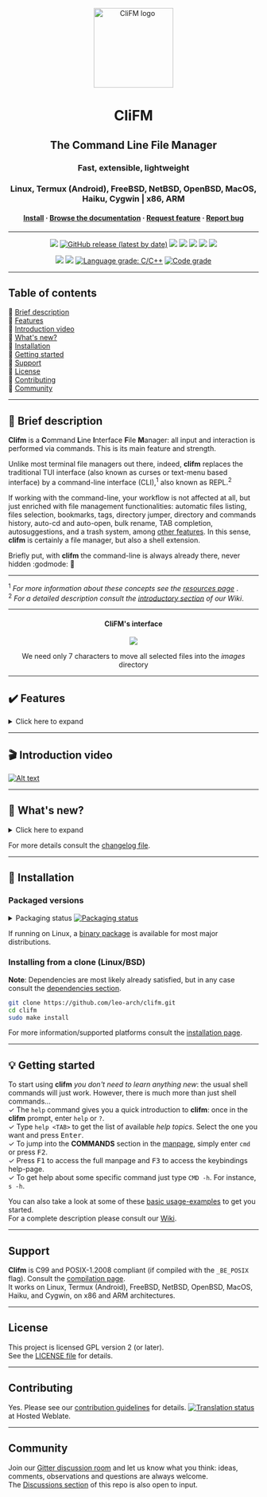 <p align="center">
	<a href="https://github.com/leo-arch/clifm">
		<img src="https://i.postimg.cc/Gm5vxMLp/256x256c.png" alt="CliFM logo" width="160" height="160">
	</a>
</p>
<h1 align="center">CliFM</h1>
<h2 align="center">The Command Line File Manager</h2>
<h3 align="center">Fast, extensible, lightweight</h3>
<h3 align="center">Linux, Termux (Android), FreeBSD, NetBSD, OpenBSD, MacOS, Haiku, Cygwin | x86, ARM</h3>
<h4 align="center"><a
href="https://github.com/leo-arch/clifm/#floppy_disk-installation">Install</a> · <a
href="https://github.com/leo-arch/clifm/wiki">Browse the documentation</a> · <a
href="https://github.com/leo-arch/clifm/blob/master/.github/ISSUE_TEMPLATE/feature-request.md">Request feature</a> · <a
href="https://github.com/leo-arch/clifm/issues">Report bug</a></h4>

---

<p align="center">
<a href="https://github.com/leo-arch/clifm/blob/master/LICENSE"><img src="https://img.shields.io/github/license/leo-arch/clifm?color=red&style=flat"/></a>
<a href="https://github.com/leo-arch/clifm/releases"><img alt="GitHub release (latest by date)" src="https://img.shields.io/github/v/release/leo-arch/clifm"></a>
<a><img src="https://img.shields.io/github/commits-since/leo-arch/clifm/latest"></a>
<a><img src="https://img.shields.io/github/last-commit/leo-arch/clifm/master?color=blue&style=flat"/></a>
<a href="https://en.wikipedia.org/wiki/Privacy-invasive_software"><img src="https://img.shields.io/badge/privacy-✓-green?style=flat"/></a>
<a href="https://gitter.im/leo-arch/clifm"><img src="https://img.shields.io/gitter/room/leo-arch/clifm?style=flat"/></a>
<a href="https://software.opensuse.org//download.html?project=home%3Aarchcrack&package=clifm"><img src="https://img.shields.io/badge/CD-OBS-red?logo=opensuse&logoColor=white"/></a>
</p>

<p align="center">
<a href="https://github.com/leo-arch/clifm/actions/workflows/codeql-analysis.yml"><img src="https://github.com/leo-arch/clifm/actions/workflows/codeql-analysis.yml/badge.svg?branch=master"></a>
<a href="https://www.codacy.com/gh/leo-arch/clifm/dashboard?utm_source=github.com&amp;utm_medium=referral&amp;utm_content=leo-arch/clifm&amp;utm_campaign=Badge_Grade"><img src="https://app.codacy.com/project/badge/Grade/c2c24860fce64d2aa6ca8e1dd0981d6d"/></a>
<a href="https://lgtm.com/projects/g/leo-arch/clifm/context:cpp"><img alt="Language grade: C/C++" src="https://img.shields.io/lgtm/grade/cpp/g/leo-arch/clifm.svg?logo=lgtm&logoWidth=18"/></a>
<a href="https://app.codiga.io/project/30518/dashboard"><img alt="Code grade" src="https://api.codiga.io/project/30518/status/svg"/></a>
<!---
<a href="https://bestpractices.coreinfrastructure.org/projects/4884"><img src="https://bestpractices.coreinfrastructure.org/projects/4884/badge"></a>
-->
</p>

<!---
<a href="https://codecov.io/gh/leo-arch/clifm"><img src="https://codecov.io/gh/leo-arch/clifm/branch/master/graph/badge.svg?token=YC3NIS180Z"/></a>
[![LGTM](https://img.shields.io/lgtm/grade/cpp/g/leo-arch/clifm.svg?logo=lgtm&logoWidth=18)](https://lgtm.com/projects/g/leo-arch/clifm/context:cpp)
-->

---

## Table of contents
🔸 [Brief description](#space_invader-brief-description) \
🔸 [Features](#heavy_check_mark-features) \
🔸 [Introduction video](#clapper-introduction-video) \
🔸 [What's new?](#newspaper-whats-new) \
🔸 [Installation](#floppy_disk-installation) \
🔸 [Getting started](#bulb-getting-started) \
🔸 [Support](#support) \
🔸 [License](#license) \
🔸 [Contributing](#contributing) \
🔸 [Community](#community)

---

## :space_invader: Brief description

**Clifm** is a **C**ommand **L**ine **I**nterface **F**ile **M**anager: all input and interaction is performed via commands. This is its main feature and strength.

Unlike most terminal file managers out there, indeed, **clifm** replaces the traditional TUI interface (also known as curses or text-menu based interface) by a command-line interface (CLI),<sup>1</sup> also known as REPL.<sup>2</sup>

If working with the command-line, your workflow is not affected at all, but just enriched with file management functionalities: automatic files listing, files selection, bookmarks, tags, directory jumper, directory and commands history, auto-cd and auto-open, bulk rename, TAB completion, autosuggestions, and a trash system, among [other features](#features). In this sense, **clifm** is certainly a file manager, but also a shell extension.

Briefly put, with **clifm** the command-line is always already there, never hidden :godmode: :muscle:

---
<sup>1</sup> <i>For more information about these concepts see the [resources page](https://github.com/leo-arch/clifm/wiki/Resources#gui-tui-and-cli) </i>. \
<sup>2</sup> <i>For a detailed description consult the [introductory section](https://github.com/leo-arch/clifm/wiki/Introduction#what-is-clifm) of our Wiki</i>.

---

<h4 align="center">CliFM's interface</h4>
<p align="center"><img src="https://i.postimg.cc/YC77qSLK/interface-1-7-9.png"></p>
<p align="center">We need only 7 characters to move all selected files into the <i>images</i> directory</p>
<!---
<p align="center"><img src="https://i.postimg.cc/BZMv62VP/interface1-7-5.png"></p>
<p align="center"><img src="https://i.postimg.cc/Zqp4sgLK/clifm-interface8.png"></p>
--->

---

## :heavy_check_mark: Features

<details>
<summary>Click here to expand</summary>

Besides common file operations such as copy, move, remove, etc., _clifm_ provides the following features:
- Specific
  - [Really CLI-based](https://github.com/leo-arch/clifm/wiki/Introduction#main-design-and-goals). No GUI nor TUI at all, but just a command-line
  - It can run on the kernel built-in console and even on a SSH or any other remote session
  - Highly compatible with old VT102-only terminal emulators like Rxvt and Rxvt-based ones: even on a terminal with only 8 colors and no Unicode support, **clifm** will just work. [It can run even on an old DEC-VT100 terminal!](https://github.com/leo-arch/clifm/wiki/Extra#clifm-running-on-a-dec-vt100-terminal-1978)
  - [High performance](https://github.com/leo-arch/clifm/wiki/Performance). Incredibly lightweight and fast even on really old hardware
  - [Short (and even one-character) commands](https://github.com/leo-arch/clifm/wiki/Introduction#commands-short-summary)
  - [Entry list numbers (ELN's)](https://github.com/leo-arch/clifm/wiki/Common-Operations) for file names
  - [Extended color codes](https://github.com/leo-arch/clifm/wiki/Customization#colors) for file-types and -extensions
  - [Files counter](https://github.com/leo-arch/clifm/wiki/Introduction#interface) for directories and symlinks to directories
  - Privacy: Zero data collection and no connection to the outside world at all
  - Security: [Secure environment](https://github.com/leo-arch/clifm/wiki/Specifics#security) and [secure commands](https://github.com/leo-arch/clifm/wiki/Specifics#security). See also the [stealth mode section](https://github.com/leo-arch/clifm/wiki/Specifics#stealth-mode)
- Navigation and file operations
  - [Bookmarks](https://github.com/leo-arch/clifm/wiki/Common-Operations#bookmarks)
  - [File tags](https://github.com/leo-arch/clifm/wiki/Common-Operations#tagging-files)
  - [File filters](https://github.com/leo-arch/clifm/wiki/Advanced#files-filters)
  - [Files selection](https://github.com/leo-arch/clifm/wiki/Common-Operations#selection) (supports both glob and regular expressions and works even across multiple instances of the program)
  - [Files search](https://github.com/leo-arch/clifm/wiki/Common-Operations#searching) (supports both glob and regular expressions)
  - [copy(-as), move(-as)](https://github.com/leo-arch/clifm/wiki/Introduction#c-l-e-edit-m-md-r), [interactive rename](https://github.com/leo-arch/clifm/wiki/Introduction#c-l-e-edit-m-md-r), and [open-with](https://github.com/leo-arch/clifm/wiki/Introduction#ow-elnfilename-application) functions
  - [File names cleaner](https://github.com/leo-arch/clifm/wiki/Introduction#bb-bleach-elnfile--n)
  - [Autocommands](https://github.com/leo-arch/clifm/wiki/Specifics#autocommands)
  - [Auto-cd](https://github.com/leo-arch/clifm/wiki/Introduction#acd-autocd-on-off-status), [auto-open](https://github.com/leo-arch/clifm/wiki/Introduction#ao-auto-open-on-off-status), and [autols](https://github.com/leo-arch/clifm/wiki/Common-Operations#navigation)
  - [Directory jumper](https://github.com/leo-arch/clifm/wiki/Specifics#kangaroos-frecency-algorithm), similar to [autojump](https://github.com/wting/autojump), [z.lua](https://github.com/skywind3000/z.lua), and [zoxide](https://github.com/ajeetdsouza/zoxide)
  - [Virtual directories](https://github.com/leo-arch/clifm/wiki/Advanced#virtual-directories)
  - [Fastback function](https://github.com/leo-arch/clifm/wiki/Introduction#fastback-function)
  - [Backdir - Quickly change to a parent directory](https://github.com/leo-arch/clifm/wiki/Introduction#bd-name)
  - [A built-in resource opener](https://github.com/leo-arch/clifm/wiki/Specifics#resource-opener) (supports regular expressions and is able to discern between GUI and non-GUI environments)
  - [A built-in Freedesktop-compliant trash system](https://github.com/leo-arch/clifm/wiki/Common-Operations#trashing-files)
  - [Up to eight workspaces](https://github.com/leo-arch/clifm/wiki/Specifics#workspaces)
  - [Eleven sorting methods](https://github.com/leo-arch/clifm/wiki/Introduction#st-sort-method-rev)
  - [Bulk operations](https://github.com/leo-arch/clifm/wiki/Advanced#bulk-operations): rename, create, remove, and create symbolik links in bulk
  - [Files encryption/decryption (plugin)](https://github.com/leo-arch/clifm/wiki/Advanced#plugins)
  - [Copy files to your smart phone (plugin)](https://github.com/leo-arch/clifm/wiki/Advanced#plugins)
  - [Archiving and compression](https://github.com/leo-arch/clifm/wiki/Advanced#archives) support (including Zstandard and ISO 9660)
  - [Symlinks editor](https://github.com/leo-arch/clifm/wiki/Introduction#c-l-e-edit-m-md-r)
  - [Remote file systems management](https://github.com/leo-arch/clifm/wiki/Introduction#net-name-edit-m-mount-name-u-unmount-name)
  - [Mount/unmount storage devices](https://github.com/leo-arch/clifm/wiki/Introduction#media)
  - [Advanced Copy](https://github.com/leo-arch/clifm/wiki/Advanced#cpmv-with-a-progress-bar) support (just `cp` and `mv` with a nice progress bar)
  - Directory history map to keep in sight previous, current, and next entries in the directory history list
- Shell
  - [Auto-suggestions](https://github.com/leo-arch/clifm/wiki/Specifics#auto-suggestions)
  - [TAB completion](https://github.com/leo-arch/clifm/wiki/Specifics#expansions-completions-and-suggestions), with _fzf_ integration
  - [Syntax highlighting](https://github.com/leo-arch/clifm/wiki/Specifics#syntax-highlighting)
  - [Warning prompt for invalid command names](https://github.com/leo-arch/clifm/wiki/Customization#the-warning-prompt)
  - [Fused parameters for ELN's](https://github.com/leo-arch/clifm/wiki/Introduction#fused-parameters)
  - [Fuzzy completion for file names and paths](https://github.com/leo-arch/clifm/wiki/Specifics#fuzzy-match)
  - [Wildcards expansion via <kbd>TAB</kbd>](https://github.com/leo-arch/clifm/wiki/Introduction#filter-files-with-the-tab-key) (`s *.[ch]<TAB>`)
  - [File types expansion via <kbd>TAB</kbd>](https://github.com/leo-arch/clifm/wiki/Introduction#filter-files-with-the-tab-key) (`=l<TAB>` to list all symlinks in the current dir)
  - Bash-like quoting system
  - Shell commands execution
  - Sequential and conditional commands execution
  - [Directory](https://github.com/leo-arch/clifm/wiki/Introduction#b-back-h-hist-clear-eln) and [commands](https://github.com/leo-arch/clifm/wiki/Introduction/#commands-history) history
  - [Glob and regular expressions](https://github.com/leo-arch/clifm/wiki/Advanced#wildcards-and-regex) (including inverse matching)
  - [Aliases](https://github.com/leo-arch/clifm/wiki/Customization#aliases)
  - [Logs](https://github.com/leo-arch/clifm/wiki/Introduction#log-clear-on-off-status)
  - [Prompt and profile commands](https://github.com/leo-arch/clifm/wiki/Customization#profile-and-prompt-commands) (run commands with each new prompt or at program startup)
- Modes
  - [Stealth mode](https://github.com/leo-arch/clifm/wiki/Specifics#stealth-mode): Leave no trace on the host system. No file is read, no file is written.
  - [Light mode](https://github.com/leo-arch/clifm/wiki/Specifics#light-mode) (just in case it is not fast enough for you)
  - [Resource opener](https://github.com/leo-arch/clifm/wiki/Specifics#using-clifm-as-a-standalone-resource-opener)
  - [Disk usage analyzer mode](https://github.com/leo-arch/clifm/wiki/Specifics#disk-usage-analyzer)
  - [Files lister (ls-mode)](https://github.com/leo-arch/clifm/wiki/Advanced#files-lister-ls-mode)
- Customization
  - [User profiles](https://github.com/leo-arch/clifm/wiki/Specifics#profiles)
  - [Customizable keyboard shortcuts](https://github.com/leo-arch/clifm/wiki/Customization#keybindings)
  - [Theming support](https://github.com/leo-arch/clifm/wiki/Customization#theming) (more than a dozen color schemes)
  - [Prompt customization](https://github.com/leo-arch/clifm/wiki/Customization#the-prompt)
  - [Four customizable keybindings for custom plugins](https://github.com/leo-arch/clifm/wiki/Customization#keybindings)
  - [Compile features in/out](https://github.com/leo-arch/clifm/blob/master/src/README.md#compiling-features-inout)
- Misc
  - [Plugins](https://github.com/leo-arch/clifm/wiki/Advanced#plugins)
  - [File previews](https://github.com/leo-arch/clifm/wiki/Advanced#files-preview) (via _BFG_, a native file previewer, but including support for [Ranger's scope.sh](https://github.com/ranger/ranger/blob/master/ranger/data/scope.sh) and [pistol](https://github.com/doronbehar/pistol) as well)
  - [Icons support](https://github.com/leo-arch/clifm/wiki/Advanced#icons-smirk), including emoji-icons :smirk:
  - [Git integration](https://github.com/leo-arch/clifm/wiki/Advanced#git-integration)
  - [Desktop notifications](https://github.com/leo-arch/clifm/wiki/Specifics#desktop-notifications)
  - Unicode suppport
  - Disk usage
  - [CD on quit](https://github.com/leo-arch/clifm/wiki/Advanced#cd-on-quit) and [file picker](https://github.com/leo-arch/clifm/wiki/Advanced#file-picker) functions
  - [A built-in pager](https://github.com/leo-arch/clifm/wiki/Introduction#pg-pager-on-off-status-num) for files listing
  - Read and list files from [STDIN (standard input)](https://github.com/leo-arch/clifm/wiki/Advanced#standard-input)
<h4 align="center"><br><i>Auto-suggestions in action</i></h4>
<p align="center"><img src="https://i.postimg.cc/1XSKBRh8/suggestions.gif"></a></p>

---
For a detailed explanation of each of these features, follow the corresponding links or consult the [Wiki](https://github.com/leo-arch/clifm/wiki).
</details>

---

## :clapper: Introduction video

[![Alt text](https://img.youtube.com/vi/CJmcisw9F90/0.jpg)](https://www.youtube.com/watch?v=CJmcisw9F90)

<!---
<details>
<summary>Watch me fly!</summary>

<h3 align="center"><br><i>Did I say it's fast?</i></h3>
<p align="center"><a href="https://mega.nz/embed/J8hEkCZZ#fGp0JtcDvFIWKmTc4cOp0iMrWRlbqs99THg8F7EmQWI"><img src="https://i.postimg.cc/CKx6zrvL/vid-thumb.png"></a></p>

Music: "Quad Machine", by [Sonic Mayhem](https://en.wikipedia.org/wiki/Sascha_Dikiciyan) \
**Note**: Icons and files preview depend on third-party software. Consult the [icons](https://github.com/leo-arch/clifm/wiki/Advanced#icons-smirk) and [files preview](https://github.com/leo-arch/clifm/wiki/Advanced#files-preview) sections.

</details>
-->

---

## :newspaper: What's new?
<details>
<summary>Click here to expand</summary>

* `version 1.9 (Sharptooth)`:
  - [Improved fuzzy suggestions/completions for file names and paths](https://github.com/leo-arch/clifm/wiki/Specifics#auto-suggestions)
  - **NEW**: [Automatic expansion for bookmarks, file type, and MIME type filters](https://github.com/leo-arch/clifm/wiki/Advanced#grouping-files-via-automatic-expansion)
  - **NEW**: [Private workspace settings](https://github.com/leo-arch/clifm/wiki/Specifics#workspace-settings)
  - **NEW**: [Run autocommands based on workspaces, and not just on paths](https://github.com/leo-arch/clifm/wiki/Specifics#autocommands)
  - **NEW**: [Run the pager based on the current amount of files](https://github.com/leo-arch/clifm/wiki/Introduction#pg-pager-on-off-status-num)
  - **NEW**: Files counter for directories in long view mode
  - **NEW**: [Filter files by file type](https://github.com/leo-arch/clifm/wiki/Introduction#ft-filter-unset-regexfile-type-char)
  - **NEW**: [Filter files by MIME type](https://github.com/leo-arch/clifm/wiki/Advanced/#quickly-filtering-files-with-the-tab-key)
  - **NEW**: [`pc`, a file permissions editor](https://github.com/leo-arch/clifm/wiki/Introduction#pc-elnfile-)
  - **NEW**: `cd -` works now just like in most shells
  - **NEW**: The [`view` command](https://github.com/leo-arch/clifm/wiki/Introduction#view-edit-app) can now select files via <kbd>TAB</kbd>
  - **NEW**: Launch the [`view` command](https://github.com/leo-arch/clifm/wiki/Introduction#view-edit-app) via <kbd>Alt+-</kbd>
  - **NEW**: Use `--fzfpreview-hidden` to start the preview window hidden (toggle via <kbd>Alt-p</kbd>)
* `version 1.8 (Otis)`:
  - If upgrading from a previous version (optional, but recommended):
    - <kbd>F7</kbd> opens now shotgun's configuration file (instead of the jump database file). Update `keybindings.clifm`: removing the file and restarting is enough. Manually: run `kb edit` and then replace `open-jump-db:\e[18~` by `open-preview:\e[18~`.
    - New specific options to control the files preview window. Add the following options to the `FzfTabOptions` line in your theme file (via the `cs edit` command) or just copy the theme file from the data directory (usually `/usr/local/share/clifm/colors`): `--bind alt-p:toggle-preview,change:top,alt-up:preview-page-up,alt-down:preview-page-down --preview-window=wrap,border-left --color="border:7:dim"`.
  - [`clifmimg` plugin, for image previews](https://github.com/leo-arch/clifm/tree/master/misc/tools/imgprev#image-previews)
  - [`view` command, to preview files in full screen](https://github.com/leo-arch/clifm/wiki/Introduction#view-edit-app)
  - [TAB completion with file previews](https://github.com/leo-arch/clifm/wiki/Specifics#tab-completion-with-file-previews)
  - [Shotgun, a built-in files previewer](https://github.com/leo-arch/clifm/wiki/Advanced#shotgun)
  - Improved Unicode support for the suggestions system
  - Flat-view for the [`fzfsel` plugin](https://github.com/leo-arch/clifm/wiki/Advanced#plugins) via the `-f` option
  - [Improved VT100 compatibility via the `--vt100` switch](https://github.com/leo-arch/clifm/wiki/Extra#clifm-running-on-a-dec-vt100-terminal-1978)
  - [Cygwin support](https://github.com/leo-arch/clifm/wiki/Introduction#small_blue_diamond-d-cygwin)
  - Improved performance/portability of the suggestions system: no more slow/non-portable `CPR`-`CUP` [escape sequences](https://www.xfree86.org/current/ctlseqs.html)! These were replaced by 100% made in-house cursor position calculation plus basic/portable escape sequences: `CUU`, `CUD`, `CUF`, and `CUB`.
* `version 1.7 (Elaine)`:
  - [Configuration files renamed from `.cfm` to `.clifm`](https://github.com/leo-arch/clifm/wiki/Specifics#new-extension-for-configuration-files) (avoid conflict with [ColdFusion](https://en.wikipedia.org/wiki/ColdFusion_Markup_Language) files)
  - <kbd>Ctrl-l</kbd> added for screen refresh
  - `cc` command removed to avoid conflicts with `/bin/cc` (use `colors` instead)
  - `--std-tab-comp` option renamed to `--stdtab` (to match `--fzytab` and `--smenutab` options)
* `version 1.6 (Guybrush)`:
  - ELN's color defaults now to cyan
  - `--no-folders-first` and `--folders-first` options renamed to `--no-dirs-first` and `--dirs-first` respectively. In the same way, the `folders-first` command was renamed to `dirs-first`.
  - `PromptStyle` option renamed as `Notifications` (taking `true` and `false` as values)
* `version 1.5 (Nano)`:
  - `Prompt`, `WarningPromptStr`, `DividingLine`, and `FfzTabOptions` options were moved from the config file to the color scheme file to get a **centralized and single theming file**. However, to keep backwards compatibility, the old location is still recognized. If any of these options is found in the color scheme file, values taken from the main configuration file will be overriden.
  - The [warning prompt](https://github.com/leo-arch/clifm/wiki/Customization#the-warning-prompt) color is set now via escape codes (exactly as the regular prompt). The `wp` color code is used now only for the _input text color_ of the warning prompt.
* `version 1.4 (Alma)`:
  - In order to make _Lira_ more powerful (it can now match entire file names instead of just file extensions) it was necessary to introduce [a little syntax modification](https://github.com/leo-arch/clifm/wiki/Specifics#syntax) in its configuration file.

</details>

For more details consult the [changelog file](https://github.com/leo-arch/clifm/blob/master/CHANGELOG).

---

## :floppy_disk: Installation

### Packaged versions

<details>
<summary>Packaging status <a href="https://repology.org/project/clifm/versions"><img src="https://repology.org/badge/tiny-repos/clifm.svg" alt="Packaging status"></a></summary>
<a href="https://repology.org/project/clifm/versions">
    <img src="https://repology.org/badge/vertical-allrepos/clifm.svg" alt="Packaging status">
</a>
</details>

If running on Linux, a [binary package](https://software.opensuse.org//download.html?project=home%3Aarchcrack&package=clifm) is available for most major distributions.

### Installing from a clone (Linux/BSD)

**Note**: Dependencies are most likely already satisfied, but in any case consult the [dependencies section](https://github.com/leo-arch/clifm/wiki/Introduction#1-satisfy-dependencies).

```sh
git clone https://github.com/leo-arch/clifm.git
cd clifm
sudo make install
```

For more information/supported platforms consult the [installation page](https://github.com/leo-arch/clifm/wiki/Introduction#installation).

---

## :bulb: Getting started

To start using **clifm** _you don't need to learn anything new_: the usual shell commands will just work. However, there is much more than just shell commands... \
✓ The `help` command gives you a quick introduction to **clifm**: once in the **clifm** prompt, enter `help` or `?`. \
✓ Type `help <TAB>` to get the list of available _help topics_. Select the one you want and press <kbd>Enter</kbd>. \
✓ To jump into the **COMMANDS** section in the [manpage](https://github.com/leo-arch/clifm/blob/master/misc/clifm.1.pdf), simply enter `cmd` or press <kbd>F2</kbd>. \
✓ Press <kbd>F1</kbd> to access the full manpage and <kbd>F3</kbd> to access the keybindings help-page. \
✓ To get help about some specific command just type `CMD -h`. For instance, `s -h`.

You can also take a look at some of these [basic usage-examples](https://github.com/leo-arch/clifm/wiki/Common-Operations#basic-usage-examples) to get you started. \
For a complete description please consult our [Wiki](https://github.com/leo-arch/clifm/wiki).

---

## Support

**Clifm** is C99 and POSIX-1.2008 compliant (if compiled with the `_BE_POSIX` flag). Consult the [compilation page](https://github.com/leo-arch/clifm/blob/master/src/README.md#5-compilation).\
It works on Linux, Termux (Android), FreeBSD, NetBSD, OpenBSD, MacOS, Haiku, and Cygwin, on x86 and ARM architectures.

---

## License
This project is licensed GPL version 2 (or later). \
See the [LICENSE file](https://github.com/leo-arch/clifm/blob/master/LICENSE) for details.

---

## Contributing
Yes. Please see our [contribution guidelines](https://github.com/leo-arch/clifm/blob/master/CONTRIBUTING.md) for details.
[![Translation status](https://hosted.weblate.org/widgets/clifm/-/clifm/svg-badge.svg)](https://hosted.weblate.org/engage/clifm/?utm_source=widget) at Hosted Weblate.

---

## Community
Join our [Gitter discussion room](https://gitter.im/leo-arch/clifm) and let us know what you think: ideas, comments, observations and questions are always welcome. \
The [Discussions section](https://github.com/leo-arch/clifm/discussions) of this repo is also open to input.
